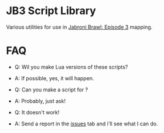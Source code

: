 # JB3 Script Library
Various utilities for use in [Jabroni Brawl: Episode 3](https://store.steampowered.com/app/869480/Jabroni_Brawl_Episode_3/) mapping.

# FAQ
- Q: Wil you make Lua versions of these scripts?
- A: If possible, yes, it will happen.

- Q: Can you make a script for <thing>?
- A: Probably, just ask!

- Q: It doesn't work!
- A: Send a report in the [issues](https://github.com/ObsidianPlague/JB3-Script-Library/issues) tab and i'll see what I can do.
